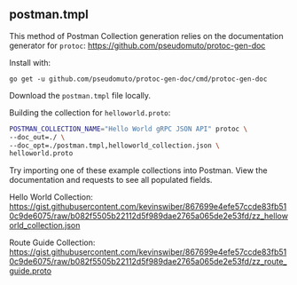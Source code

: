 ## postman.tmpl

This method of Postman Collection generation relies on the documentation generator for `protoc`: https://github.com/pseudomuto/protoc-gen-doc

Install with:
```
go get -u github.com/pseudomuto/protoc-gen-doc/cmd/protoc-gen-doc
```

Download the `postman.tmpl` file locally.

Building the collection for `helloworld.proto`:

```bash
POSTMAN_COLLECTION_NAME="Hello World gRPC JSON API" protoc \
--doc_out=./ \
--doc_opt=./postman.tmpl,helloworld_collection.json \
helloworld.proto
```

Try importing one of these example collections into Postman.  View the documentation and requests to see all populated fields.

Hello World Collection: https://gist.githubusercontent.com/kevinswiber/867699e4efe57ccde83fb510c9de6075/raw/b082f5505b22112d5f989dae2765a065de2e53fd/zz_helloworld_collection.json

Route Guide Collection: https://gist.githubusercontent.com/kevinswiber/867699e4efe57ccde83fb510c9de6075/raw/b082f5505b22112d5f989dae2765a065de2e53fd/zz_route_guide.proto
